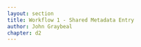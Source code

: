 ```yaml
---
layout: section
title: Workflow 1 - Shared Metadata Entry
author: John Graybeal
chapter: d2
---
```

